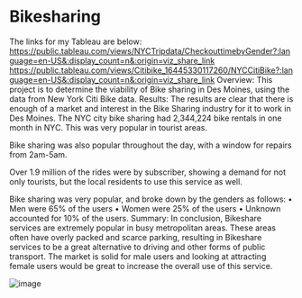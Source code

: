 # Bikesharing
The links for my Tableau are below: 
https://public.tableau.com/views/NYCTripdata/CheckouttimebyGender?:language=en-US&:display_count=n&:origin=viz_share_link
https://public.tableau.com/views/Citibike_16445330117260/NYCCitiBike?:language=en-US&:display_count=n&:origin=viz_share_link
Overview:
 This project is to determine the viability of Bike sharing in Des Moines, using the data from New York Citi Bike data.
Results:
The results are clear that there is enough of a market and interest in the Bike Sharing industry for it to work in Des Moines. The NYC city bike sharing had 2,344,224 bike rentals in one month in NYC.  This was very popular in tourist areas.

Bike sharing was also popular throughout the day, with a window for repairs from 2am-5am.
 
Over 1.9 million of the rides were by subscriber, showing a demand for not only tourists, but the local residents to use this service as well.
 
Bike sharing was very popular, and broke down by the genders as follows:
•	Men were 65% of the users
•	Women were 25% of the users
•	Unknown accounted for 10% of the users. 
Summary:
 In conclusion, Bikeshare services are extremely popular in busy metropolitan areas. These areas often have overly packed and scarce parking, resulting in Bikeshare services to be a great alternative to driving and other forms of public transport. The market is solid for male users and looking at attracting female users would be great to increase the overall use of this service.

![image](https://user-images.githubusercontent.com/91449005/153725036-5920e140-0e41-42e6-88b8-3ec2836b6dfe.png)




